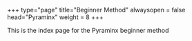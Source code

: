 +++
type="page"
title="Beginner Method"
alwaysopen = false
head="<label>Pyraminx</label>"
weight = 8
+++

This is the index page for the Pyraminx beginner method